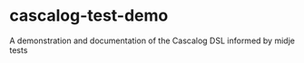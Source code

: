 cascalog-test-demo
==================

A demonstration and documentation of the Cascalog DSL informed by midje tests

